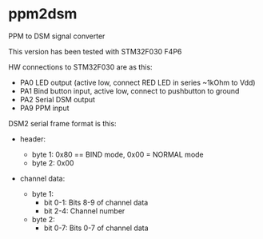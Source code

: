# ppm2dsm
PPM to DSM signal converter

This version has been tested with STM32F030 F4P6

HW connections to STM32F030 are as this:
- PA0   LED output (active low, connect RED LED in series ~1kOhm to Vdd)
- PA1   Bind button input, active low, connect to pushbutton to ground
- PA2   Serial DSM output
- PA9   PPM input

DSM2 serial frame format is this:
- header:
  - byte 1: 0x80 == BIND mode, 0x00 = NORMAL mode
  - byte 2: 0x00
 
- channel data:
  - byte 1:
    - bit 0-1:  Bits 8-9 of channel data
    - bit 2-4:  Channel number
  - byte 2:
    - bit 0-7:  Bits 0-7 of channel data
